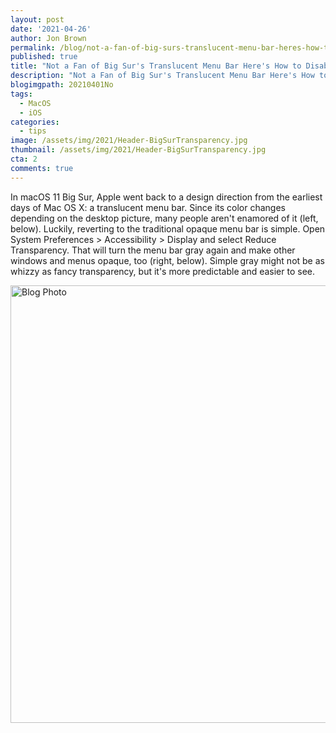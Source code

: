 ```yaml
---
layout: post
date: '2021-04-26'
author: Jon Brown
permalink: /blog/not-a-fan-of-big-surs-translucent-menu-bar-heres-how-to-disable-it/
published: true
title: "Not a Fan of Big Sur's Translucent Menu Bar Here's How to Disable It"
description: "Not a Fan of Big Sur's Translucent Menu Bar Here's How to Disable It"
blogimgpath: 20210401No
tags:
  - MacOS
  - iOS
categories:
  - tips
image: /assets/img/2021/Header-BigSurTransparency.jpg
thumbnail: /assets/img/2021/Header-BigSurTransparency.jpg
cta: 2
comments: true
---
```

In macOS 11 Big Sur, Apple went back to a design direction from the
earliest days of Mac OS X: a translucent menu bar. Since its color
changes depending on the desktop picture, many people aren't enamored of
it (left, below). Luckily, reverting to the traditional opaque menu bar
is simple. Open System Preferences > Accessibility > Display and
select Reduce Transparency. That will turn the menu bar gray again and
make other windows and menus opaque, too (right, below). Simple gray
might not be as whizzy as fancy transparency, but it's more predictable
and easier to see.

<img alt="Blog Photo" src="{{ site.site_cdn }}/assets/img/blog/2021/20210401No/image2.jpeg" class="img-fluid rounded m-2" width="700" />
